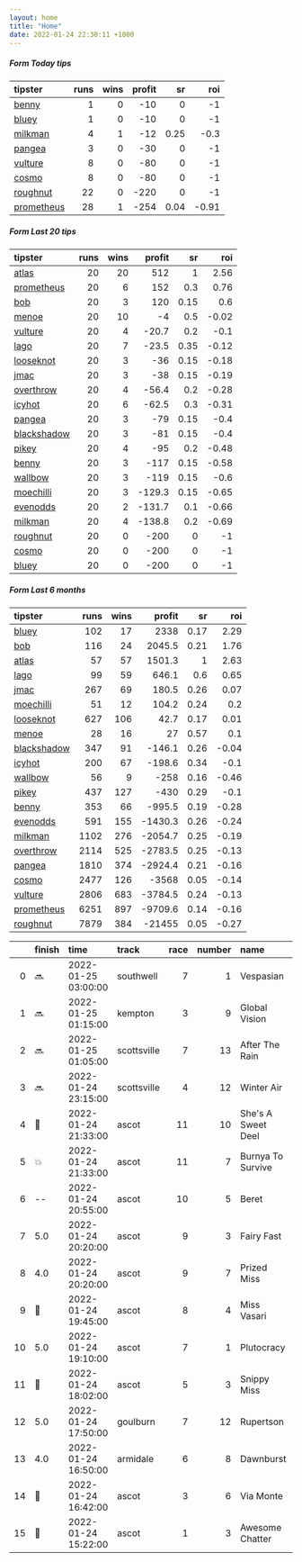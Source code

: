```yaml
---   
layout: home  
title: "Home"   
date: 2022-01-24 22:30:11 +1000  
---   
```



##### Form Today tips   

| tipster                                                       |   runs |   wins |   profit |   sr |   roi |
|:--------------------------------------------------------------|-------:|-------:|---------:|-----:|------:|
| [benny](https://mrwayneo.github.io/tips/benny.html)           |      1 |      0 |      -10 | 0    | -1    |
| [bluey](https://mrwayneo.github.io/tips/bluey.html)           |      1 |      0 |      -10 | 0    | -1    |
| [milkman](https://mrwayneo.github.io/tips/milkman.html)       |      4 |      1 |      -12 | 0.25 | -0.3  |
| [pangea](https://mrwayneo.github.io/tips/pangea.html)         |      3 |      0 |      -30 | 0    | -1    |
| [vulture](https://mrwayneo.github.io/tips/vulture.html)       |      8 |      0 |      -80 | 0    | -1    |
| [cosmo](https://mrwayneo.github.io/tips/cosmo.html)           |      8 |      0 |      -80 | 0    | -1    |
| [roughnut](https://mrwayneo.github.io/tips/roughnut.html)     |     22 |      0 |     -220 | 0    | -1    |
| [prometheus](https://mrwayneo.github.io/tips/prometheus.html) |     28 |      1 |     -254 | 0.04 | -0.91 |

##### Form Last 20 tips   

| tipster                                                         |   runs |   wins |   profit |   sr |   roi |
|:----------------------------------------------------------------|-------:|-------:|---------:|-----:|------:|
| [atlas](https://mrwayneo.github.io/tips/atlas.html)             |     20 |     20 |    512   | 1    |  2.56 |
| [prometheus](https://mrwayneo.github.io/tips/prometheus.html)   |     20 |      6 |    152   | 0.3  |  0.76 |
| [bob](https://mrwayneo.github.io/tips/bob.html)                 |     20 |      3 |    120   | 0.15 |  0.6  |
| [menoe](https://mrwayneo.github.io/tips/menoe.html)             |     20 |     10 |     -4   | 0.5  | -0.02 |
| [vulture](https://mrwayneo.github.io/tips/vulture.html)         |     20 |      4 |    -20.7 | 0.2  | -0.1  |
| [lago](https://mrwayneo.github.io/tips/lago.html)               |     20 |      7 |    -23.5 | 0.35 | -0.12 |
| [looseknot](https://mrwayneo.github.io/tips/looseknot.html)     |     20 |      3 |    -36   | 0.15 | -0.18 |
| [jmac](https://mrwayneo.github.io/tips/jmac.html)               |     20 |      3 |    -38   | 0.15 | -0.19 |
| [overthrow](https://mrwayneo.github.io/tips/overthrow.html)     |     20 |      4 |    -56.4 | 0.2  | -0.28 |
| [icyhot](https://mrwayneo.github.io/tips/icyhot.html)           |     20 |      6 |    -62.5 | 0.3  | -0.31 |
| [pangea](https://mrwayneo.github.io/tips/pangea.html)           |     20 |      3 |    -79   | 0.15 | -0.4  |
| [blackshadow](https://mrwayneo.github.io/tips/blackshadow.html) |     20 |      3 |    -81   | 0.15 | -0.4  |
| [pikey](https://mrwayneo.github.io/tips/pikey.html)             |     20 |      4 |    -95   | 0.2  | -0.48 |
| [benny](https://mrwayneo.github.io/tips/benny.html)             |     20 |      3 |   -117   | 0.15 | -0.58 |
| [wallbow](https://mrwayneo.github.io/tips/wallbow.html)         |     20 |      3 |   -119   | 0.15 | -0.6  |
| [moechilli](https://mrwayneo.github.io/tips/moechilli.html)     |     20 |      3 |   -129.3 | 0.15 | -0.65 |
| [evenodds](https://mrwayneo.github.io/tips/evenodds.html)       |     20 |      2 |   -131.7 | 0.1  | -0.66 |
| [milkman](https://mrwayneo.github.io/tips/milkman.html)         |     20 |      4 |   -138.8 | 0.2  | -0.69 |
| [roughnut](https://mrwayneo.github.io/tips/roughnut.html)       |     20 |      0 |   -200   | 0    | -1    |
| [cosmo](https://mrwayneo.github.io/tips/cosmo.html)             |     20 |      0 |   -200   | 0    | -1    |
| [bluey](https://mrwayneo.github.io/tips/bluey.html)             |     20 |      0 |   -200   | 0    | -1    |

##### Form Last 6 months   

| tipster                                                         |   runs |   wins |   profit |   sr |   roi |
|:----------------------------------------------------------------|-------:|-------:|---------:|-----:|------:|
| [bluey](https://mrwayneo.github.io/tips/bluey.html)             |    102 |     17 |   2338   | 0.17 |  2.29 |
| [bob](https://mrwayneo.github.io/tips/bob.html)                 |    116 |     24 |   2045.5 | 0.21 |  1.76 |
| [atlas](https://mrwayneo.github.io/tips/atlas.html)             |     57 |     57 |   1501.3 | 1    |  2.63 |
| [lago](https://mrwayneo.github.io/tips/lago.html)               |     99 |     59 |    646.1 | 0.6  |  0.65 |
| [jmac](https://mrwayneo.github.io/tips/jmac.html)               |    267 |     69 |    180.5 | 0.26 |  0.07 |
| [moechilli](https://mrwayneo.github.io/tips/moechilli.html)     |     51 |     12 |    104.2 | 0.24 |  0.2  |
| [looseknot](https://mrwayneo.github.io/tips/looseknot.html)     |    627 |    106 |     42.7 | 0.17 |  0.01 |
| [menoe](https://mrwayneo.github.io/tips/menoe.html)             |     28 |     16 |     27   | 0.57 |  0.1  |
| [blackshadow](https://mrwayneo.github.io/tips/blackshadow.html) |    347 |     91 |   -146.1 | 0.26 | -0.04 |
| [icyhot](https://mrwayneo.github.io/tips/icyhot.html)           |    200 |     67 |   -198.6 | 0.34 | -0.1  |
| [wallbow](https://mrwayneo.github.io/tips/wallbow.html)         |     56 |      9 |   -258   | 0.16 | -0.46 |
| [pikey](https://mrwayneo.github.io/tips/pikey.html)             |    437 |    127 |   -430   | 0.29 | -0.1  |
| [benny](https://mrwayneo.github.io/tips/benny.html)             |    353 |     66 |   -995.5 | 0.19 | -0.28 |
| [evenodds](https://mrwayneo.github.io/tips/evenodds.html)       |    591 |    155 |  -1430.3 | 0.26 | -0.24 |
| [milkman](https://mrwayneo.github.io/tips/milkman.html)         |   1102 |    276 |  -2054.7 | 0.25 | -0.19 |
| [overthrow](https://mrwayneo.github.io/tips/overthrow.html)     |   2114 |    525 |  -2783.5 | 0.25 | -0.13 |
| [pangea](https://mrwayneo.github.io/tips/pangea.html)           |   1810 |    374 |  -2924.4 | 0.21 | -0.16 |
| [cosmo](https://mrwayneo.github.io/tips/cosmo.html)             |   2477 |    126 |  -3568   | 0.05 | -0.14 |
| [vulture](https://mrwayneo.github.io/tips/vulture.html)         |   2806 |    683 |  -3784.5 | 0.24 | -0.13 |
| [prometheus](https://mrwayneo.github.io/tips/prometheus.html)   |   6251 |    897 |  -9709.6 | 0.14 | -0.16 |
| [roughnut](https://mrwayneo.github.io/tips/roughnut.html)       |   7879 |    384 | -21455   | 0.05 | -0.27 |

|    | finish            | time                | track       |   race |   number | name               |   odds | tipster      |
|---:|:------------------|:--------------------|:------------|-------:|---------:|:-------------------|-------:|:-------------|
|  0 | :soon:            | 2022-01-25 03:00:00 | southwell   |      7 |        1 | Vespasian          |    1.9 | vulture      |
|  1 | :soon:            | 2022-01-25 01:15:00 | kempton     |      3 |        9 | Global Vision      |   15   | cosmo,bluey  |
|  2 | :soon:            | 2022-01-25 01:05:00 | scottsville |      7 |       13 | After The Rain     |    0   | milkman      |
|  3 | :soon:            | 2022-01-24 23:15:00 | scottsville |      4 |       12 | Winter Air         |    0   | milkman      |
|  4 | :3rd_place_medal: | 2022-01-24 21:33:00 | ascot       |     11 |       10 | She's A Sweet Deel |    4   | vulture      |
|  5 | :boom:            | 2022-01-24 21:33:00 | ascot       |     11 |        7 | Burnya To Survive  |    2.1 | milkman      |
|  6 | --                | 2022-01-24 20:55:00 | ascot       |     10 |        5 | Beret              |    5.5 | vulture      |
|  7 | 5.0               | 2022-01-24 20:20:00 | ascot       |      9 |        3 | Fairy Fast         |    6   | vulture      |
|  8 | 4.0               | 2022-01-24 20:20:00 | ascot       |      9 |        7 | Prized Miss        |    4.2 | vulture      |
|  9 | :2nd_place_medal: | 2022-01-24 19:45:00 | ascot       |      8 |        4 | Miss Vasari        |    3.9 | pangea       |
| 10 | 5.0               | 2022-01-24 19:10:00 | ascot       |      7 |        1 | Plutocracy         |    5   | pangea       |
| 11 | :3rd_place_medal: | 2022-01-24 18:02:00 | ascot       |      5 |        3 | Snippy Miss        |    3.5 | vulture      |
| 12 | 5.0               | 2022-01-24 17:50:00 | goulburn    |      7 |       12 | Rupertson          |    3.6 | milkman      |
| 13 | 4.0               | 2022-01-24 16:50:00 | armidale    |      6 |        8 | Dawnburst          |    2.5 | benny,pangea |
| 14 | :2nd_place_medal: | 2022-01-24 16:42:00 | ascot       |      3 |        6 | Via Monte          |    3.9 | vulture      |
| 15 | :2nd_place_medal: | 2022-01-24 15:22:00 | ascot       |      1 |        3 | Awesome Chatter    |    3.2 | vulture      |